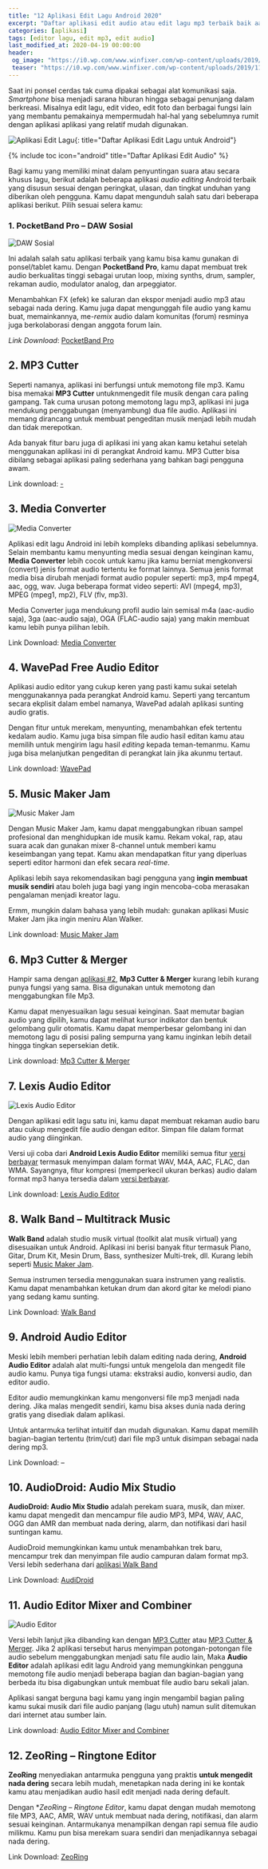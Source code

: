 ```yaml
---
title: "12 Aplikasi Edit Lagu Android 2020"
excerpt: "Daftar aplikasi edit audio atau edit lagu mp3 terbaik baik aac maupun wav untuk OS Android 2020"
categories: [aplikasi]
tags: [editor lagu, edit mp3, edit audio]
last_modified_at: 2020-04-19 00:00:00
header:
 og_image: "https://i0.wp.com/www.winfixer.com/wp-content/uploads/2019/11/Aplikasi-Edit-Mp3-Android.jpg?crop=80px,60px,1200px,720px"
 teaser: "https://i0.wp.com/www.winfixer.com/wp-content/uploads/2019/11/Aplikasi-Edit-Mp3-Android.jpg?resize=480,480"
---
```

Saat ini ponsel cerdas tak cuma dipakai sebagai alat komunikasi saja. _Smartphone_ bisa menjadi sarana hiburan hingga sebagai penunjang dalam berkreasi. Misalnya edit lagu, edit video, edit foto dan berbagai fungsi lain yang membantu pemakainya mempermudah hal-hal yang sebelumnya rumit dengan aplikasi aplikasi yang relatif mudah digunakan.

![Aplikasi Edit Lagu](https://i0.wp.com/www.winfixer.com/wp-content/uploads/2019/11/Aplikasi-Edit-Mp3-Android.jpg?crop=80px,60px,1200px,720px){: title="Daftar Aplikasi Edit Lagu untuk Android"}

{% include toc icon="android" title="Daftar Aplikasi Edit Audio"  %}

Bagi kamu yang memiliki minat dalam penyuntingan suara atau secara khusus lagu, berikut adalah beberapa aplikasi _audio editing_ Android terbaik yang disusun sesuai dengan peringkat, ulasan, dan tingkat unduhan yang diberikan oleh pengguna. Kamu dapat mengunduh salah satu dari beberapa aplikasi berikut. Pilih sesuai selera kamu:

### 1. PocketBand Pro – DAW Sosial

![DAW Sosial](https://i0.wp.com/www.winfixer.com/wp-content/uploads/2019/11/Social-DAW.jpg?crop=345px,110px,680px,460px)

Ini adalah salah satu aplikasi terbaik yang kamu bisa kamu gunakan di ponsel/tablet kamu. Dengan **PocketBand Pro**, kamu dapat membuat trek audio berkualitas tinggi sebagai urutan loop, mixing synths, drum, sampler, rekaman audio, modulator analog, dan arpeggiator. 

Menambahkan FX (efek) ke saluran dan ekspor menjadi audio mp3 atau sebagai nada dering. Kamu juga dapat mengunggah file audio yang kamu buat, memainkannya, me-<i>remix</i> audio dalam komunitas (forum) resminya juga berkolaborasi dengan anggota forum lain.

_Link Download_: [PocketBand Pro](https://pocketband-pro.id.aptoide.com/)

## 2. MP3 Cutter

Seperti namanya, aplikasi ini berfungsi untuk memotong file mp3. Kamu bisa memakai **MP3 Cutter** untuknmengedit file musik dengan cara paling gampang. Tak cuma urusan potong memotong lagu mp3, aplikasi ini juga mendukung penggabungan (menyambung) dua file audio. Aplikasi ini memang dirancang untuk membuat pengeditan musik menjadi lebih mudah dan tidak merepotkan.

Ada banyak fitur baru juga di aplikasi ini yang akan kamu ketahui setelah menggunakan aplikasi ini di perangkat Android kamu. MP3 Cutter bisa dibilang sebagai aplikasi paling sederhana yang bahkan bagi pengguna awam.

Link download: [-](#)

## 3. Media Converter

![Media Converter](https://i0.wp.com/www.winfixer.com/wp-content/uploads/2019/11/Media-Converter.jpg?crop=330px,100px,680px,460px )

Aplikasi edit lagu Android ini lebih kompleks dibanding aplikasi sebelumnya. Selain membantu kamu menyunting media sesuai dengan keinginan kamu, **Media Converter** lebih cocok untuk kamu jika kamu berniat mengkonversi (convert) jenis format audio tertentu ke format lainnya. Semua jenis format media bisa dirubah menjadi format audio populer seperti: mp3, mp4 mpeg4, aac, ogg, wav. Juga beberapa format video seperti: AVI (mpeg4, mp3), MPEG (mpeg1, mp2), FLV (flv, mp3).

Media Converter juga mendukung profil audio lain semisal m4a (aac-audio saja), 3ga (aac-audio saja), OGA (FLAC-audio saja) yang makin membuat kamu lebih punya pilihan lebih.

Link Download: [Media Converter](https://play.google.com/store/apps/details?id=com.AndroidA.MediaConverter&hl=en_ID)

## 4. WavePad Free Audio Editor

Aplikasi audio editor yang cukup keren yang pasti kamu sukai setelah menggunakannya pada perangkat Android kamu. Seperti yang tercantum secara ekplisit dalam embel namanya, WavePad adalah aplikasi sunting audio gratis.

Dengan fitur untuk merekam, menyunting, menambahkan efek tertentu kedalam audio. Kamu juga bisa simpan file audio hasil editan kamu atau memilih untuk mengirim lagu hasil _editing_ kepada teman-temanmu. Kamu juga  bisa melanjutkan pengeditan di perangkat lain jika akunmu tertaut.

Link download: [WavePad](https://wavepad.id.uptodown.com/windows)

## 5. Music Maker Jam

![Music Maker Jam](https://i0.wp.com/www.winfixer.com/wp-content/uploads/2019/11/Music-Maker-JAM.jpg?crop=350px,100px,680px,460px)

Dengan Music Maker Jam, kamu dapat menggabungkan ribuan sampel profesional dan menghidupkan ide musik kamu. Rekam vokal, rap, atau suara acak dan gunakan mixer 8-channel untuk memberi kamu keseimbangan yang tepat. Kamu akan mendapatkan fitur yang diperluas seperti editor harmoni dan efek secara _real-time_.

Aplikasi lebih saya rekomendasikan bagi pengguna yang **ingin membuat musik sendiri** atau boleh juga bagi yang ingin mencoba-coba merasakan pengalaman menjadi kreator lagu. 

Ermm, mungkin dalam bahasa yang lebih mudah: gunakan aplikasi Music Maker Jam jika ingin meniru Alan Walker.

Link download: [Music Maker Jam](https://play.google.com/store/apps/details?id=com.magix.android.mmjam&hl=en_ID)

## 6. Mp3 Cutter & Merger

Hampir sama dengan [aplikasi #2](#2-mp3-cutter), **Mp3 Cutter & Merger** kurang lebih kurang punya fungsi yang sama. Bisa digunakan untuk memotong dan menggabungkan file Mp3.

Kamu dapat menyesuaikan lagu sesuai keinginan. Saat memutar bagian audio yang dipilih, kamu dapat melihat kursor indikator dan bentuk gelombang gulir otomatis. Kamu dapat memperbesar gelombang ini dan memotong lagu di posisi paling sempurna yang kamu inginkan lebih detail hingga tingkan sepersekian detik.

Link download: [Mp3 Cutter & Merger](//play.google.com/store/apps/details?id=igost.music.mp3cutter&hl=en_ID)

## 7. Lexis Audio Editor

![Lexis Audio Editor](https://i0.wp.com/www.winfixer.com/wp-content/uploads/2019/11/Lexis-Audio-Editor.jpg?crop=345px,100px,680px,460px)

Dengan aplikasi edit lagu satu ini, kamu dapat membuat rekaman audio baru atau cukup mengedit file audio dengan editor. Simpan file dalam format audio yang diinginkan.

Versi uji coba dari **Android Lexis Audio Editor** memiliki semua fitur [versi berbayar]() termasuk menyimpan dalam format WAV, M4A, AAC, FLAC, dan WMA. Sayangnya, fitur kompresi (memperkecil ukuran berkas) audio dalam format mp3 hanya tersedia dalam [versi berbayar]().

Link download: [Lexis Audio Editor](https://play.google.com/store/apps/details?id=com.pamsys.lexisaudioeditor&hl=en_ID)

## 8. Walk Band – Multitrack Music

**Walk Band** adalah studio musik virtual (toolkit alat musik virtual) yang disesuaikan untuk Android. Aplikasi ini berisi banyak fitur termasuk Piano, Gitar, Drum Kit, Mesin Drum, Bass, synthesizer Multi-trek, dll. Kurang lebih seperti [Music Maker Jam](#5-music-maker-jam).

Semua instrumen tersedia menggunakan suara instrumen yang realistis. Kamu dapat menambahkan ketukan drum dan akord gitar ke melodi piano yang sedang kamu sunting.

Link Download: [Walk Band](https://play.google.com/store/apps/details?id=com.gamestar.pianoperfect&hl=en_ID)

## 9. Android Audio Editor

Meski lebih memberi perhatian lebih dalam editing nada dering, **Android Audio Editor** adalah alat multi-fungsi untuk mengelola dan mengedit file audio kamu. Punya tiga fungsi utama: ekstraksi audio, konversi audio, dan editor audio.

Editor audio memungkinkan kamu mengonversi file mp3 menjadi nada dering. Jika malas mengedit sendiri, kamu bisa akses dunia nada dering gratis yang disediak dalam aplikasi.

Untuk antarmuka terlihat intuitif dan mudah digunakan. Kamu dapat memilih bagian-bagian tertentu (trim/cut) dari file mp3 untuk disimpan sebagai nada dering mp3.

Link Download: –

## 10. AudioDroid: Audio Mix Studio

**AudioDroid: Audio Mix Studio** adalah perekam suara, musik, dan mixer. kamu dapat mengedit dan mencampur file audio MP3, MP4, WAV, AAC, OGG dan AMR dan membuat nada dering, alarm, dan notifikasi dari hasil suntingan kamu.

AudioDroid memungkinkan kamu untuk menambahkan trek baru, mencampur trek dan menyimpan file audio campuran dalam format mp3. Versi lebih sederhana dari [aplikasi Walk Band](#8-walkband-multitrack-music)

Link Download: [AudiDroid](https://apkpure.com/id/audiodroid-audio-mix-studio/com.fsm.audiodroid)

## 11. Audio Editor Mixer and Combiner

![Audio Editor](https://i0.wp.com/www.winfixer.com/wp-content/uploads/2019/11/Audio-Editor.jpg?crop=345px,100px,680px,460px)

Versi lebih lanjut jika dibanding kan dengan [MP3 Cutter](#2-mp3-cutter) atau [MP3 Cutter & Merger](#5-mp3-cutter-merger). Jika 2 aplikasi tersebut harus menyimpan potongan-potongan file audio sebelum menggabungkan menjadi satu file audio lain, Maka **Audio Editor** adalah aplikasi edit lagu Android yang memungkinkan pengguna memotong file audio menjadi beberapa bagian dan bagian-bagian yang berbeda itu bisa digabungkan untuk membuat file audio baru sekali jalan.

Aplikasi sangat berguna bagi kamu yang ingin mengambil bagian paling kamu sukai musik dari file audio panjang (lagu utuh) namun sulit ditemukan dari internet atau sumber lain.

Link download: [Audio Editor Mixer and Combiner](https://play.google.com/store/apps/details?id=com.andromania.audioeditor&hl=en_ID)

## 12. ZeoRing – Ringtone Editor

**ZeoRing** menyediakan antarmuka pengguna yang praktis **untuk mengedit nada dering** secara lebih mudah, menetapkan nada dering ini ke kontak kamu atau menjadikan audio hasil edit menjadi nada dering default. 

Dengan **ZeoRing – Ringtone Editor*, kamu dapat dengan mudah memotong file MP3, AAC, AMR, WAV untuk membuat nada dering, notifikasi, dan alarm sesuai keinginan. Antarmukanya menampilkan dengan rapi semua file audio milikmu. Kamu pun bisa merekam suara sendiri dan menjadikannya sebagai nada dering.

Link Download: [ZeoRing](https://www.apk20.com/apk/30587/)
